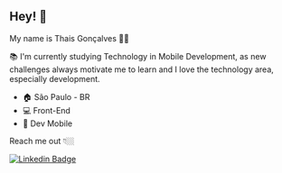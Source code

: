 ## Hey!  👋

My name is Thais Gonçalves 👩🏽

📚 I'm currently studying Technology in Mobile Development, as new challenges always motivate me to learn and I love the technology area, especially development. 

- 🏠 São Paulo - BR
- 💻 Front-End
- 📲 Dev Mobile

Reach me out 👇🏼

[
![Linkedin Badge](https://img.shields.io/badge/-LinkedIn-blue?style=flat-square&logo=Linkedin&logoColor=white&link=https://www.linkedin.com/in/thaisgon/)](https://www.linkedin.com/in/thaisgon/) 
